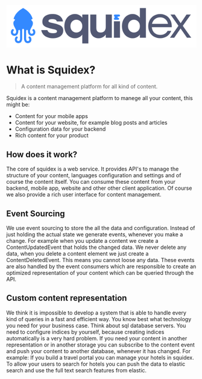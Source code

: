![Squidex Logo](../images/logo-wide.png "Squidex")

# What is Squidex?

> A content management platform for all kind of content.

Squidex is a content management platform to manege all your content, this might be:

* Content for your mobile apps
* Content for your website, for example blog posts and articles
* Configuration data for your backend
* Rich content for your product

## How does it work?

The core of squidex is a web service. It provides API's to manage the structure of your content, languages configuration and settings and of course the content itself. You can consume these content from your backend, mobile app, website and other other client application. Of course we also provide a rich user interface for content management.

## Event Sourcing

We use event sourcing to store the all the data and configuration. Instead of just holding the actual state we generate events, whenever you make a change. For example when you update a content we create a ContentUpdatedEvent that holds the changed data. We never delete any data, when you delete a content element we just create a ContentDeletedEvent. This means you cannot loose any data. These events are also handled by the event consumers which are responsible to create an optimized representation of your content which can be queried through the API.

## Custom content representation

We think it is impossible to develop a system that is able to handle every kind of queries in a fast and efficient way. You know best what technology you need for your business case. Think about sql database servers. You need to configure indices by yourself, because creating indices automatically is a very hard problem. If you need your content in another representation or in another storage you can subscribe to the content event and push your content to another database, whenever it has changed. For example: If you build a travel portal you can manage your hotels in squidex. To allow your users to search for hotels you can push the data to elastic search and use the full text search features from elastic.


